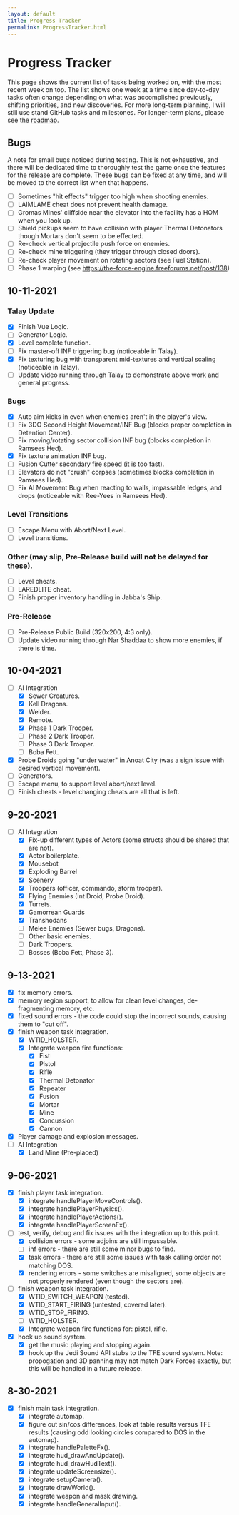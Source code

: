 ```yaml
---
layout: default
title: Progress Tracker
permalink: ProgressTracker.html
---
```

# Progress Tracker
This page shows the current list of tasks being worked on, with the most recent week on top. The list shows one week at a time since day-to-day tasks often change depending on what was accomplished previously, shifting priorities, and new discoveries. For more long-term planning, I will still use stand GitHub tasks and milestones. For longer-term plans, please see the [roadmap](Roadmap.html).

## Bugs
A note for small bugs noticed during testing. This is not exhaustive, and there will be dedicated time to thoroughly test the game once the features for the release are complete. These bugs can be fixed at any time, and will be moved to the correct list when that happens.
- [ ] Sometimes "hit effects" trigger too high when shooting enemies.
- [ ] LAIMLAME cheat does not prevent health damage.
- [ ] Gromas Mines' cliffside near the elevator into the facility has a HOM when you look up.
- [ ] Shield pickups seem to have collision with player Thermal Detonators though Mortars don't seem to be effected.
- [ ] Re-check vertical projectile push force on enemies.
- [ ] Re-check mine triggering (they trigger through closed doors).
- [ ] Re-check player movement on rotating sectors (see Fuel Station).
- [ ] Phase 1 warping (see https://the-force-engine.freeforums.net/post/138)

## 10-11-2021
### Talay Update
- [x] Finish Vue Logic.
- [ ] Generator Logic.
- [x] Level complete function.
- [ ] Fix master-off INF triggering bug (noticeable in Talay).
- [x] Fix texturing bug with transparent mid-textures and vertical scaling (noticeable in Talay).
- [ ] Update video running through Talay to demonstrate above work and general progress.

### Bugs
- [x] Auto aim kicks in even when enemies aren't in the player's view.
- [ ] Fix 3DO Second Height Movement/INF Bug (blocks proper completion in Detention Center).
- [ ] Fix moving/rotating sector collision INF bug (blocks completion in Ramsees Hed).
- [x] Fix texture animation INF bug.
- [ ] Fusion Cutter secondary fire speed (it is too fast).
- [ ] Elevators do not "crush" corpses (sometimes blocks completion in Ramsees Hed).
- [ ] Fix AI Movement Bug when reacting to walls, impassable ledges, and drops (noticeable with Ree-Yees in Ramsees Hed).

### Level Transitions
- [ ] Escape Menu with Abort/Next Level.
- [ ] Level transitions.

### Other (may slip, Pre-Release build will not be delayed for these).
- [ ] Level cheats.
- [ ] LAREDLITE cheat.
- [ ] Finish proper inventory handling in Jabba's Ship.

### Pre-Release
- [ ] Pre-Release Public Build (320x200, 4:3 only).
- [ ] Update video running through Nar Shaddaa to show more enemies, if there is time.

## 10-04-2021
- [ ] AI Integration
  - [x] Sewer Creatures.
  - [x] Kell Dragons.
  - [x] Welder.
  - [x] Remote.
  - [x] Phase 1 Dark Trooper.
  - [ ] Phase 2 Dark Trooper.
  - [ ] Phase 3 Dark Trooper.
  - [ ] Boba Fett.
- [x] Probe Droids going "under water" in Anoat City (was a sign issue with desired vertical movement).
- [ ] Generators.
- [ ] Escape menu, to support level abort/next level.
- [ ] Finish cheats - level changing cheats are all that is left.

## 9-20-2021
- [ ] AI Integration
  - [x] Fix-up different types of Actors (some structs should be shared that are not).
  - [x] Actor boilerplate.
  - [x] Mousebot
  - [x] Exploding Barrel
  - [x] Scenery
  - [x] Troopers (officer, commando, storm trooper).
  - [x] Flying Enemies (Int Droid, Probe Droid).
  - [x] Turrets.
  - [x] Gamorrean Guards
  - [x] Transhodans
  - [ ] Melee Enemies (Sewer bugs, Dragons).
  - [ ] Other basic enemies.
  - [ ] Dark Troopers.
  - [ ] Bosses (Boba Fett, Phase 3).

## 9-13-2021
- [x] fix memory errors.
- [x] memory region support, to allow for clean level changes, de-fragmenting memory, etc.
- [x] fixed sound errors - the code could stop the incorrect sounds, causing them to "cut off".
- [x] finish weapon task integration.
  - [x] WTID_HOLSTER.
  - [x] Integrate weapon fire functions:
    - [x] Fist
    - [x] Pistol
    - [x] Rifle
    - [x] Thermal Detonator
    - [x] Repeater
    - [x] Fusion
    - [x] Mortar
    - [x] Mine
    - [x] Concussion
    - [x] Cannon
- [x] Player damage and explosion messages.
- [ ] AI Integration
  - [x] Land Mine (Pre-placed)

## 9-06-2021
- [x] finish player task integration.
  - [x] integrate handlePlayerMoveControls().
  - [x] integrate handlePlayerPhysics().
  - [x] integrate handlePlayerActions().
  - [x] integrate handlePlayerScreenFx().
- [ ] test, verify, debug and fix issues with the integration up to this point.
  - [x] collision errors - some adjoins are still impassable.
  - [ ] inf errors - there are still some minor bugs to find.
  - [x] task errors - there are still some issues with task calling order not matching DOS.
  - [x] rendering errors - some switches are misaligned, some objects are not properly rendered (even though the sectors are).
- [ ] finish weapon task integration.
  - [x] WTID_SWITCH_WEAPON (tested).
  - [x] WTID_START_FIRING (untested, covered later).
  - [x] WTID_STOP_FIRING.
  - [ ] WTID_HOLSTER.
  - [x] Integrate weapon fire functions for: pistol, rifle.
- [x] hook up sound system.
  - [x] get the music playing and stopping again.
  - [x] hook up the Jedi Sound API stubs to the TFE sound system. Note: propogation and 3D panning may not match Dark Forces exactly, but this will be handled in a future release.

## 8-30-2021
- [x] finish main task integration.
  - [x] integrate automap.
  - [x] figure out sin/cos differences, look at table results versus TFE results (causing odd looking circles compared to DOS in the automap).
  - [x] integrate handlePaletteFx().
  - [x] integrate hud_drawAndUpdate().
  - [x] integrate hud_drawHudText().
  - [x] integrate updateScreensize().
  - [x] integrate setupCamera().
  - [x] integrate drawWorld().
  - [x] integrate weapon and mask drawing.
  - [x] integrate handleGeneralInput().
